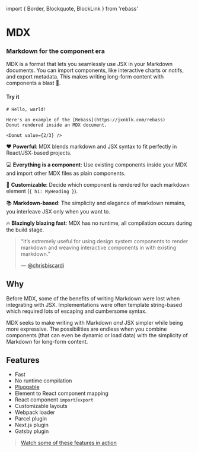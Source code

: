 import { Border, Blockquote, BlockLink } from 'rebass'

# MDX

### Markdown for the component era

MDX is a format that lets you seamlessly use JSX in your Markdown documents.
You can import components, like interactive charts or notifs, and export
metadata.
This makes writing long-form content with components a blast :rocket:.

#### Try it

```.mdx
# Hello, world!

Here's an example of the [Rebass](https://jxnblk.com/rebass)
Donut rendered inside an MDX document.

<Donut value={2/3} />
```

:heart: **Powerful**: MDX blends markdown and JSX syntax to fit perfectly in
React/JSX-based projects.

:computer: **Everything is a component**: Use existing components inside your
MDX and import other MDX files as plain components.

:wrench: **Customizable**: Decide which component is rendered for each markdown
element (`{ h1: MyHeading }`).

:books: **Markdown-based**: The simplicity and elegance of markdown remains,
you interleave JSX only when you want to.

:fire: **Blazingly blazing fast**: MDX has no runtime, all compilation occurs
during the build stage.

> “It’s extremely useful for using design system components to render markdown
> and weaving interactive components in with existing markdown.”
>
> — [@chrisbiscardi][quote]

## Why

Before MDX, some of the benefits of writing Markdown were lost when integrating
with JSX.
Implementations were often template string-based which required lots of escaping
and cumbersome syntax.

MDX seeks to make writing with Markdown _and_ JSX simpler while being more
expressive.
The possibilities are endless when you combine components (that can even be
dynamic or load data) with the simplicity of Markdown for long-form content.

## Features

*   Fast
*   No runtime compilation
*   [Pluggable][remark-plugins]
*   Element to React component mapping
*   React component `import`/`export`
*   Customizable layouts
*   Webpack loader
*   Parcel plugin
*   Next.js plugin
*   Gatsby plugin

> [Watch some of these features in action][intro]

[remark-plugins]: https://github.com/remarkjs/remark/blob/master/doc/plugins.md

[quote]: https://twitter.com/chrisbiscardi/status/1022304288326864896

[intro]: https://www.youtube.com/watch?v=d2sQiI5NFAM&list=PLV5CVI1eNcJgCrPH_e6d57KRUTiDZgs0u
